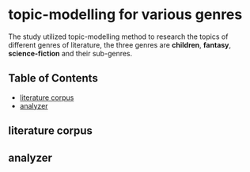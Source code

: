 # topic-modelling for various genres
The study utilized topic-modelling method to research the topics of different genres of literature, the three genres are **children**, **fantasy**, **science-fiction** and their sub-genres. 
## Table of Contents
- [literature corpus](#literature-corpus)
- [analyzer](#analyzer)
  
## literature corpus

## analyzer
